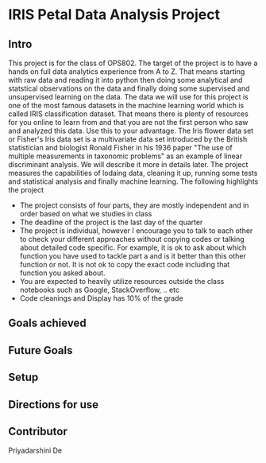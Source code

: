 # IRIS Petal Data Analysis Project

## Intro
This project is for the class of OPS802. The target of the project is to have a hands on full data analytics experience from A to Z. That means starting with raw data and reading it into python then doing some analytical and statstical observations on the data and finally doing some supervised and unsupervised learning on the data. The data we will use for this project is one of the most famous datasets in the machine learning world which is called IRIS classification dataset. That means there is plenty of resources for you online to learn from and that you are not the first person who saw and analyzed this data. Use this to your advantage. The Iris flower data set or Fisher's Iris data set is a multivariate data set introduced by the British statistician and biologist Ronald Fisher in his 1936 paper "The use of multiple measurements in taxonomic problems" as an example of linear discriminant analysis. We will describe it more in details later. The project measures the capabilities of lodaing data, cleaning it up, running some tests and statistical analysis and finally machine learning. The following highlights the project

* The project consists of four parts, they are mostly independent and in order based on what we studies in class
* The deadline of the project is the last day of the quarter
* The project is individual, however I encourage you to talk to each other to check your different approaches without copying codes or talking about detailed code specific. For example, it is ok to ask about which function you have used to tackle part a and is it better than this other function or not. It is not ok to copy the exact code including that function you asked about.
* You are expected to heavily utilize resources outside the class notebooks such as Google, StackOverflow, .. etc
* Code cleanings and Display has 10% of the grade

## Goals achieved

## Future Goals

## Setup

## Directions for use

## Contributor
Priyadarshini De